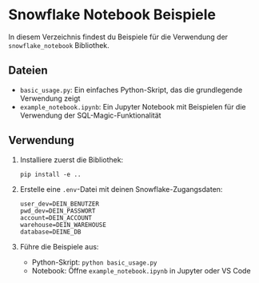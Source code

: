 # Snowflake Notebook Beispiele

In diesem Verzeichnis findest du Beispiele für die Verwendung der `snowflake_notebook` Bibliothek.

## Dateien

- `basic_usage.py`: Ein einfaches Python-Skript, das die grundlegende Verwendung zeigt
- `example_notebook.ipynb`: Ein Jupyter Notebook mit Beispielen für die Verwendung der SQL-Magic-Funktionalität

## Verwendung

1. Installiere zuerst die Bibliothek:
   ```
   pip install -e ..
   ```
   
2. Erstelle eine `.env`-Datei mit deinen Snowflake-Zugangsdaten:
   ```
   user_dev=DEIN_BENUTZER
   pwd_dev=DEIN_PASSWORT
   account=DEIN_ACCOUNT
   warehouse=DEIN_WAREHOUSE
   database=DEINE_DB
   ```
   
3. Führe die Beispiele aus:
   - Python-Skript: `python basic_usage.py`
   - Notebook: Öffne `example_notebook.ipynb` in Jupyter oder VS Code

